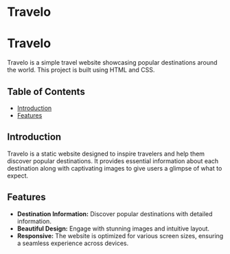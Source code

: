 # Travelo
# Travelo

Travelo is a simple travel website showcasing popular destinations around the world. This project is built using HTML and CSS.

## Table of Contents

- [Introduction](#introduction)
- [Features](#features)

## Introduction

Travelo is a static website designed to inspire travelers and help them discover popular destinations. It provides essential information about each destination along with captivating images to give users a glimpse of what to expect.

## Features

- **Destination Information:** Discover popular destinations with detailed information.
- **Beautiful Design:** Engage with stunning images and intuitive layout.
- **Responsive:** The website is optimized for various screen sizes, ensuring a seamless experience across devices.
